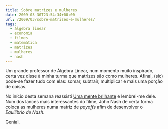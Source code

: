 ```yaml
---
title: Sobre matrizes e mulheres
date: 2009-03-30T23:54:34+00:00
url: /2009/03/sobre-matrizes-e-mulheres/
tags:
  - álgebra linear
  - economia
  - filmes
  - matemática
  - matrizes
  - mulheres
  - nash
---
```


Um grande professor de Álgebra Linear, num momento muito inspirado, certa vez disse à minha turma que matrizes são como mulheres. Afinal, (sic) pode-se fazer tudo com elas: somar, subtrair, multiplicar e mais uma porção de coisas.

No início desta semana reassisti [Uma mente brilhante][1] e lembrei-me dele. Num dos lances mais interessantes do filme, John Nash de certa forma coloca as mulheres numa matriz de _payoffs_ afim de desenvolver o _Equilíbrio de Nash_.

Genial.

[1]: http://www.imdb.com/title/tt0268978/
